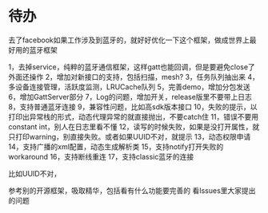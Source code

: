 # 待办
去了facebook如果工作涉及到蓝牙的，就好好优化一下这个框架，做成世界上最好用的蓝牙框架

1，去掉service，纯粹的蓝牙通信框架，这样gatt也能回调，但是要避免close了外面还操作
2，增加对新接口的支持，包括扫描，mesh?
3，任务队列抽出来
4，多设备连接管理，活跃度监测，LRUCache队列
5，完善demo，增加分包发送
6，增加GattServer部分
7，Log的问题，增加开关，release版里不要带上日志
8，支持普通蓝牙连接
9，兼容性问题，比如高sdk版本接口
10，失败的提示，以打印出异常栈的形式，动态代理异常的就直接抛出，不要catch住
11，错误不要用constant int，别人在日志里看不懂
12，读写的时候失败，如果是没打开属性，就只打印warning，别直接失败。或者如果UUID不对，就提示
13，动态权限申请
14，支持广播的xml配置，动态生成解析类
15，支持notify打开失败的workaround
16，支持断线重连
17，支持classic蓝牙的连接

比如UUID不对，

参考别的开源框架，吸取精华，包括看有什么功能要完善的
看Issues里大家提出的问题
